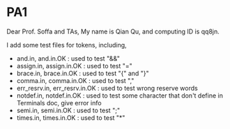 # PA1

Dear Prof. Soffa and TAs,
  My name is Qian Qu, and computing ID is qq8jn.


I add some test files for tokens, including,

* and.in, and.in.OK : used to test "&&"
* assign.in, assign.in.OK : used to test "="
* brace.in, brace.in.OK : used to test "{" and "}"
* comma.in, comma.in.OK : used to test ","
* err_resrv.in, err_resrv.in.OK : used to test wrong reserve words
* notdef.in, notdef.in.OK : used to test some character that don't define in Terminals doc, give error info
* semi.in, semi.in.OK : used to test ";"
* times.in, times.in.OK : used to test "*"
